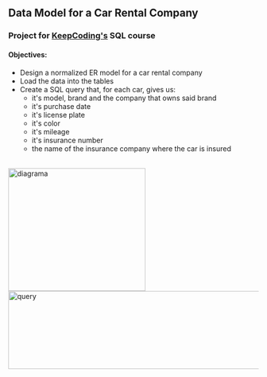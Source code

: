 <h2> Data Model for a Car Rental Company </h2>

<h3> Project for <a href="https://keepcoding.io"/>KeepCoding's</a> SQL course </h3>

<h4>Objectives:</h4>
<ul>
  <li>Design a normalized ER model for a car rental company</li>
  <li>Load the data into the tables</li>
  <li>Create a SQL query that, for each car, gives us:
    <ul>
      <li>it's model, brand and the company that owns said brand</li>
      <li>it's purchase date</li>
      <li>it's license plate</li>
      <li>it's color</li>
      <li>it's mileage</li>
      <li>it's insurance number</li>
      <li>the name of the insurance company where the car is insured</li>
    </ul>
  </li>
</ul>

<br>

<div>
<img align=top src="https://user-images.githubusercontent.com/112963325/204787138-8eec8e8a-28c9-4cbf-a346-975565636fc0.png" alt="diagrama" width=276px height=247px>
<img align=top src="https://user-images.githubusercontent.com/112963325/204787848-1ffd50f5-e329-43e3-a424-6ea637694c31.png" 
alt="query" width=527px height=157px>
</div>


